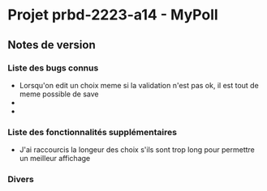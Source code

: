 # Projet prbd-2223-a14 - MyPoll

## Notes de version

### Liste des bugs connus

  * Lorsqu'on edit un choix meme si la validation n'est pas ok, il est tout de meme possible de save
  * 
  * 

### Liste des fonctionnalités supplémentaires
  * J'ai raccourcis la longeur des choix s'ils sont trop long pour permettre un meilleur affichage

### Divers
